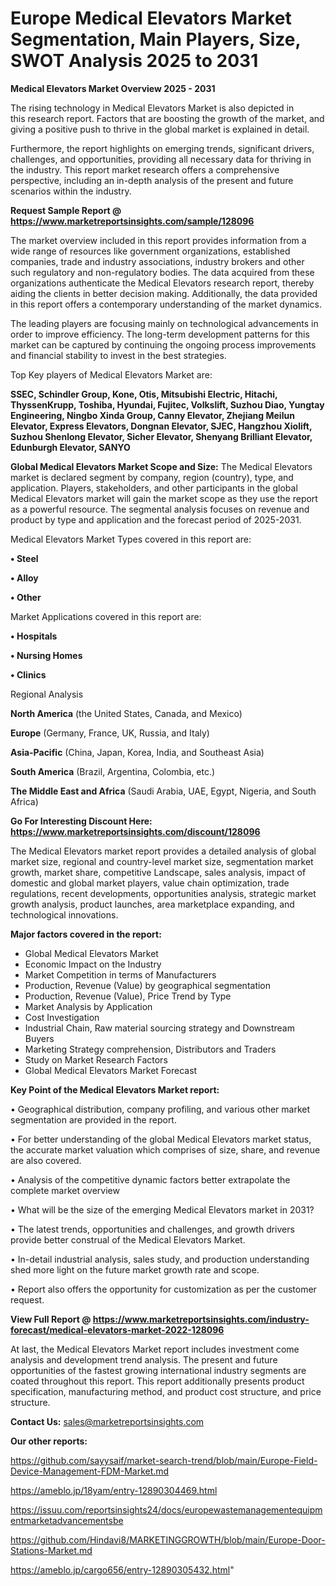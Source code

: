 # Europe Medical Elevators Market Segmentation, Main Players, Size, SWOT Analysis 2025 to 2031

<Strong> Medical Elevators Market Overview 2025 - 2031</strong>

The rising technology in Medical Elevators Market is also depicted in this research report. Factors that are boosting the growth of the market, and giving a positive push to thrive in the global market is explained in detail.

Furthermore, the report highlights on emerging trends, significant drivers, challenges, and opportunities, providing all necessary data for thriving in the industry. This report market research offers a comprehensive perspective, including an in-depth analysis of the present and future scenarios within the industry.

<strong>Request Sample Report @ <a href=https://www.marketreportsinsights.com/sample/128096>https://www.marketreportsinsights.com/sample/128096</a></strong>

The market overview included in this report provides information from a wide range of resources like government organizations, established companies, trade and industry associations, industry brokers and other such regulatory and non-regulatory bodies. The data acquired from these organizations authenticate the Medical Elevators research report, thereby aiding the clients in better decision making. Additionally, the data provided in this report offers a contemporary understanding of the market dynamics.

The leading players are focusing mainly on technological advancements in order to improve efficiency. The long-term development patterns for this market can be captured by continuing the ongoing process improvements and financial stability to invest in the best strategies.

Top Key players of Medical Elevators Market are:

<strong>SSEC, Schindler Group, Kone, Otis, Mitsubishi Electric, Hitachi, ThyssenKrupp, Toshiba, Hyundai, Fujitec, Volkslift, Suzhou Diao, Yungtay Engineering, Ningbo Xinda Group, Canny Elevator, Zhejiang Meilun Elevator, Express Elevators, Dongnan Elevator, SJEC, Hangzhou Xiolift, Suzhou Shenlong Elevator, Sicher Elevator, Shenyang Brilliant Elevator, Edunburgh Elevator, SANYO</strong>

<strong><b>Global Medical Elevators Market Scope and Size:</b></strong>
The Medical Elevators market is declared segment by company, region (country), type, and application. Players, stakeholders, and other participants in the global Medical Elevators market will gain the market scope as they use the report as a powerful resource. The segmental analysis focuses on revenue and product by type and application and the forecast period of 2025-2031.

Medical Elevators Market Types covered in this report are:

<strong>• Steel

• Alloy

• Other</strong>

Market Applications covered in this report are:

<strong>• Hospitals

• Nursing Homes

• Clinics</strong> 

Regional Analysis

<strong>North America</strong> (the United States, Canada, and Mexico)

<strong>Europe</strong> (Germany, France, UK, Russia, and Italy)

<strong>Asia-Pacific</strong> (China, Japan, Korea, India, and Southeast Asia)

<strong>South America</strong> (Brazil, Argentina, Colombia, etc.)

<strong>The Middle East and Africa</strong> (Saudi Arabia, UAE, Egypt, Nigeria, and South Africa)

<strong>Go For Interesting Discount Here: <a href=https://www.marketreportsinsights.com/discount/128096>https://www.marketreportsinsights.com/discount/128096</a></strong>

The Medical Elevators market report provides a detailed analysis of global market size, regional and country-level market size, segmentation market growth, market share, competitive Landscape, sales analysis, impact of domestic and global market players, value chain optimization, trade regulations, recent developments, opportunities analysis, strategic market growth analysis, product launches, area marketplace expanding, and technological innovations.

<strong><b>Major factors covered in the report:</b></strong>
<ul>
  <li>Global Medical Elevators Market </li>
  <li>Economic Impact on the Industry</li>
  <li>Market Competition in terms of Manufacturers</li>
  <li>Production, Revenue (Value) by geographical segmentation</li>
  <li>Production, Revenue (Value), Price Trend by Type</li>
  <li>Market Analysis by Application</li>
  <li>Cost Investigation</li>
  <li>Industrial Chain, Raw material sourcing strategy and Downstream Buyers</li>
  <li>Marketing Strategy comprehension, Distributors and Traders</li>
  <li>Study on Market Research Factors</li>
  <li>Global Medical Elevators Market Forecast</li>
</ul>

<strong><b>Key Point of the Medical Elevators Market report:</b></strong>

• Geographical distribution, company profiling, and various other market segmentation are provided in the report.

• For better understanding of the global Medical Elevators market status, the accurate market valuation which comprises of size, share, and revenue are also covered.

• Analysis of the competitive dynamic factors better extrapolate the complete market overview

• What will be the size of the emerging Medical Elevators market in 2031?

• The latest trends, opportunities and challenges, and growth drivers provide better construal of the Medical Elevators Market.

• In-detail industrial analysis, sales study, and production understanding shed more light on the future market growth rate and scope.

• Report also offers the opportunity for customization as per the customer request.

<strong><b>View Full Report @ <a href=https://www.marketreportsinsights.com/industry-forecast/medical-elevators-market-2022-128096>https://www.marketreportsinsights.com/industry-forecast/medical-elevators-market-2022-128096</a></b></strong>


At last, the Medical Elevators Market report includes investment come analysis and development trend analysis. The present and future opportunities of the fastest growing international industry segments are coated throughout this report. This report additionally presents product specification, manufacturing method, and product cost structure, and price structure.

<strong>Contact Us:</strong>
sales@marketreportsinsights.com

<strong>Our other reports:</strong>

<a href=https://github.com/sayysaif/market-search-trend/blob/main/Europe-Field-Device-Management-FDM-Market.md>https://github.com/sayysaif/market-search-trend/blob/main/Europe-Field-Device-Management-FDM-Market.md</a>

<a href=https://ameblo.jp/18yam/entry-12890304469.html>https://ameblo.jp/18yam/entry-12890304469.html</a>

<a href=https://issuu.com/reportsinsights24/docs/europewastemanagementequipmentmarketadvancementsbe>https://issuu.com/reportsinsights24/docs/europewastemanagementequipmentmarketadvancementsbe</a>

<a href=https://github.com/Hindavi8/MARKETINGGROWTH/blob/main/Europe-Door-Stations-Market.md>https://github.com/Hindavi8/MARKETINGGROWTH/blob/main/Europe-Door-Stations-Market.md</a>

<a href=https://ameblo.jp/cargo656/entry-12890305432.html>https://ameblo.jp/cargo656/entry-12890305432.html</a>"
